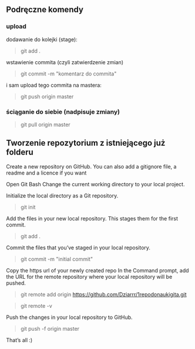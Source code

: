 ## Podręczne komendy
### upload
dodawanie do kolejki (stage):
> git add .

wstawienie commita (czyli zatwierdzenie zmian)
> git commit -m "komentarz do commita"

i sam upload tego commita na mastera:
> git push origin master
### ściąganie do siebie (nadpisuje zmiany)

> git pull origin master


## Tworzenie repozytorium z istniejącego już folderu
Create a new repository on GitHub. You can also add a gitignore file, a readme and a licence if you want
 
Open Git Bash
Change the current working directory to your local project.

Initialize the local directory as a Git repository.
> git init

Add the files in your new local repository. This stages them for the first commit.
> git add .

Commit the files that you’ve staged in your local repository.
> git commit -m "initial commit"

Copy the https url of your newly created repo
In the Command prompt, add the URL for the remote repository where your local repository will be pushed.

> git remote add origin https://github.com/Dziarrr/1repodonaukigita.git

> git remote -v

Push the changes in your local repository to GitHub.

> git push -f origin master

That’s all :)
